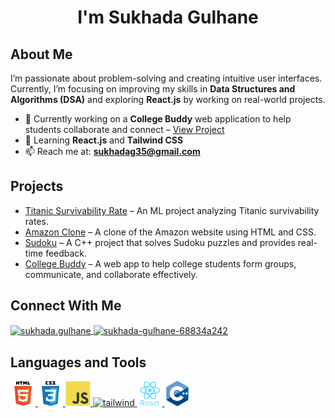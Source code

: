 <h1 align="center">I'm Sukhada Gulhane</h1>

## About Me
I’m passionate about problem-solving and creating intuitive user interfaces. Currently, I’m focusing on improving my skills in **Data Structures and Algorithms (DSA)** and exploring **React.js** by working on real-world projects.

- 🚀 Currently working on a **College Buddy** web application to help students collaborate and connect – [View Project](https://github.com/sukhada35/College-Buddy)
- 🌱 Learning **React.js** and **Tailwind CSS**
- 📫 Reach me at: **sukhadag35@gmail.com**

## Projects
- [Titanic Survivability Rate](https://github.com/ashmit27j/Tech-project-modified) – An ML project analyzing Titanic survivability rates.
- [Amazon Clone](https://github.com/sukhada35/amazon-clone) – A clone of the Amazon website using HTML and CSS.
- [Sudoku](https://github.com/sukhada35/Sudoku) – A C++ project that solves Sudoku puzzles and provides real-time feedback.
- [College Buddy](https://github.com/sukhada35/College-Buddy) – A web app to help college students form groups, communicate, and collaborate effectively.

## Connect With Me
<p align="left">
  <a href="https://instagram.com/sukhada.gulhane" target="blank">
    <img align="center" src="https://raw.githubusercontent.com/rahuldkjain/github-profile-readme-generator/master/src/images/icons/Social/instagram.svg" alt="sukhada.gulhane" height="30" width="40" />
  </a>
  <a href="https://linkedin.com/in/sukhada-gulhane-68834a242" target="blank">
    <img align="center" src="https://raw.githubusercontent.com/rahuldkjain/github-profile-readme-generator/master/src/images/icons/Social/linked-in-alt.svg" alt="sukhada-gulhane-68834a242" height="30" width="40"/>
  </a>
</p>

## Languages and Tools
<p align="left">
  <a href="https://www.w3.org/html/" target="_blank" rel="noreferrer">
    <img src="https://raw.githubusercontent.com/devicons/devicon/master/icons/html5/html5-original-wordmark.svg" alt="html5" width="40" height="40"/>
  </a>
  <a href="https://www.w3schools.com/css/" target="_blank" rel="noreferrer">
    <img src="https://raw.githubusercontent.com/devicons/devicon/master/icons/css3/css3-original-wordmark.svg" alt="css3" width="40" height="40"/>
  </a>
  <a href="https://developer.mozilla.org/en-US/docs/Web/JavaScript" target="_blank" rel="noreferrer">
    <img src="https://raw.githubusercontent.com/devicons/devicon/master/icons/javascript/javascript-original.svg" alt="javascript" width="40" height="40"/>
  </a>
  <a href="https://tailwindcss.com/" target="_blank" rel="noreferrer">
    <img src="https://www.vectorlogo.zone/logos/tailwindcss/tailwindcss-icon.svg" alt="tailwind" width="40" height="40"/>
  </a>
  <a href="https://reactjs.org/" target="_blank" rel="noreferrer">
    <img src="https://raw.githubusercontent.com/devicons/devicon/master/icons/react/react-original-wordmark.svg" alt="react" width="40" height="40"/>
  </a>
  <a href="https://www.w3schools.com/cpp/" target="_blank" rel="noreferrer">
    <img src="https://raw.githubusercontent.com/devicons/devicon/master/icons/cplusplus/cplusplus-original.svg" alt="cplusplus" width="40" height="40"/>
  </a>
</p>

